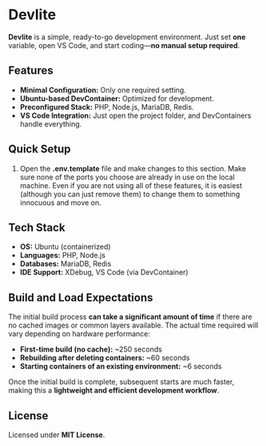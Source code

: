 # Devlite

**Devlite** is a simple, ready-to-go development environment. Just set **one** variable, open VS Code, and start coding—**no manual setup required**.

## Features
- **Minimal Configuration:** Only one required setting.
- **Ubuntu-based DevContainer:** Optimized for development.
- **Preconfigured Stack:** PHP, Node.js, MariaDB, Redis.
- **VS Code Integration:** Just open the project folder, and DevContainers handle everything.

## Quick Setup

1. Open the **.env.template** file and make changes to this section. Make sure none of the ports you choose are already in use on the local machine. Even if you are not using all of these features, it is easiest (although you can just remove them) to change them to something innocuous and move on.


## Tech Stack
- **OS:** Ubuntu (containerized)
- **Languages:** PHP, Node.js
- **Databases:** MariaDB, Redis
- **IDE Support:** XDebug, VS Code (via DevContainer)

## Build and Load Expectations
The initial build process **can take a significant amount of time** if there are no cached images or common layers available. The actual time required will vary depending on hardware performance:
- **First-time build (no cache):** ~250 seconds
- **Rebuilding after deleting containers:** ~60 seconds
- **Starting containers of an existing environment:** ~6 seconds

Once the initial build is complete, subsequent starts are much faster, making this a **lightweight and efficient development workflow**.

## License
Licensed under **MIT License**.
